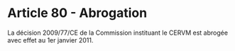# Article 80 - Abrogation


La décision 2009/77/CE de la Commission instituant le CERVM est abrogée avec effet au 1er janvier 2011.
